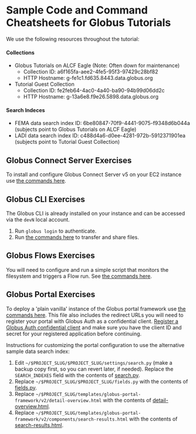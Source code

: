 # Sample Code and Command Cheatsheets for Globus Tutorials

We use the following resources throughout the tutorial:

#### Collections
* Globus Tutorials on ALCF Eagle (Note: Often down for maintenance)
   * Collection ID: a6f165fa-aee2-4fe5-95f3-97429c28bf82
   * HTTP Hostname: g-fe1c1.fd635.8443.data.globus.org 
* Tutorial Guest Collection
   * Collection ID: fe2feb64-4ac0-4a40-ba90-94b99d06dd2c
   * HTTP Hostname: g-13a6e8.f9e26.5898.data.globus.org
#### Search Indeces
   * FEMA data search index ID: 6be80847-70f9-4441-9075-f9348d6b044a (subjects point to Globus Tutorials on ALCF Eagle)
   * LADI data search index ID: c488d4a6-d0ee-4281-972b-5912371901ea (subjects point to Tutorial Guest Collection)

## Globus Connect Server Exercises
To install and configure Globus Connect Server v5 on your EC2 instance use [the commands here](gcs-commands.sh).

## Globus CLI Exercises
The Globus CLI is already installed on your instance and can be accessed via the `devN` local account.

1. Run `globus login` to authenticate.
2. Run [the commands here](cli-commands.sh) to transfer and share files.

## Globus Flows Exercises
You will need to configure and run a simple script that monitors the filesystem and triggers a Flow run. See [the commands here](flows-commands.sh).

## Globus Portal Exercises
To deploy a 'plain vanilla' instance of the Globus portal framework use [the commands here](portal-setup-commands.sh). This file also includes the redirect URLs you will need to register your portal with Globus Auth as a confidential client. [Register a Globus Auth confidential client](https://app.globus.org/settings/developers/registration/confidential_client) and make sure you have the client ID and secret for your registered application before continuing.

Instructions for customizing the portal configuration to use the alternative sample data search index:

1. Edit `~/$PROJECT_SLUG/$PROJECT_SLUG/settings/search.py` (make a backup copy first, so you can revert later, if needed). Replace the `SEARCH_INDEXES` field with the contents of [search.py](search.py).
2. Replace `~/$PROJECT_SLUG/$PROJECT_SLUG/fields.py` with the contents of [fields.py](fields.py).
3. Replace `~/$PROJECT_SLUG/templates/globus-portal-framework/v2/detail-overview.html` with the contents of [detail-overview.html](templates/globus-portal-framework/v2/detail-overview.html).
4. Replace `~/$PROJECT_SLUG/templates/globus-portal-framework/v2/components/search-results.html` with the contents of [search-results.html](templates/globus-portal-framework/v2/components/search-results.html).
